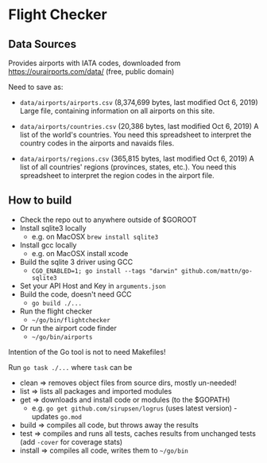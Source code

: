 # Flight Checker

## Data Sources
Provides airports with IATA codes, downloaded from https://ourairports.com/data/ (free, public domain)

Need to save as:
* `data/airports/airports.csv` (8,374,699 bytes, last modified Oct 6, 2019)
Large file, containing information on all airports on this site.

* `data/airports/countries.csv` (20,386 bytes, last modified Oct 6, 2019)
A list of the world's countries. You need this spreadsheet to interpret the country codes in the airports and navaids files.

* `data/airports/regions.csv` (365,815 bytes, last modified Oct 6, 2019)
A list of all countries' regions (provinces, states, etc.). You need this spreadsheet to interpret the region codes in the airport file.


## How to build
* Check the repo out to anywhere outside of $GOROOT
* Install sqlite3 locally
  * e.g. on MacOSX `brew install sqlite3`
* Install gcc locally
  * e.g. on MacOSX install xcode
* Build the sqlite 3 driver using GCC
  * `CGO_ENABLED=1; go install --tags "darwin" github.com/mattn/go-sqlite3`   
* Set your API Host and Key in `arguments.json`
* Build the code, doesn't need GCC
  * `go build ./...`
* Run the flight checker
  * `~/go/bin/flightchecker`
* Or run the airport code finder
  * `~/go/bin/airports`


Intention of the Go tool is not to need Makefiles!

Run `go task ./...` where `task` can be
* clean => removes object files from source dirs, mostly un-needed!
* list => lists all packages and imported modules
* get => downloads and install code or modules (to the $GOPATH)
  * e.g. `go get github.com/sirupsen/logrus` (uses latest version) - updates `go.mod`
* build => compiles all code, but throws away the results
* test => compiles and runs all tests, caches results from unchanged tests (add `-cover` for coverage stats)
* install => compiles all code, writes them to `~/go/bin`
